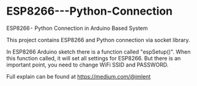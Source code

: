 # ESP8266---Python-Connection
ESP8266 -  Python Connection in Arduino Based System

This project contains ESP8266 and Python connection via socket library.

In ESP8266 Arduino sketch there is a function called "espSetup()". When this function called, it will set all settings for ESP8266.
But there is an important point, you need to change WiFi SSID and PASSWORD.

Full explain can be found at https://medium.com/@imlent

